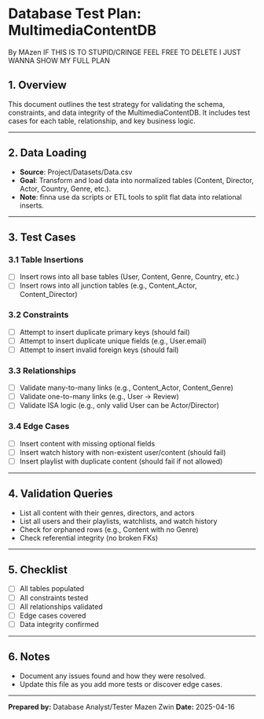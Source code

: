 # Database Test Plan: MultimediaContentDB

By MAzen IF THIS IS TO STUPID/CRINGE FEEL FREE TO DELETE I JUST WANNA SHOW MY FULL PLAN

## 1. Overview
This document outlines the test strategy for validating the schema, constraints, and data integrity of the MultimediaContentDB. It includes test cases for each table, relationship, and key business logic.

---

## 2. Data Loading
- **Source**: Project/Datasets/Data.csv
- **Goal**: Transform and load data into normalized tables (Content, Director, Actor, Country, Genre, etc.).
- **Note**: finna use da  scripts or ETL tools to split flat data into relational inserts.

---

## 3. Test Cases

### 3.1 Table Insertions
- [ ] Insert rows into all base tables (User, Content, Genre, Country, etc.)
- [ ] Insert rows into all junction tables (e.g., Content_Actor, Content_Director)

### 3.2 Constraints
- [ ] Attempt to insert duplicate primary keys (should fail)
- [ ] Attempt to insert duplicate unique fields (e.g., User.email)
- [ ] Attempt to insert invalid foreign keys (should fail)

### 3.3 Relationships
- [ ] Validate many-to-many links (e.g., Content_Actor, Content_Genre)
- [ ] Validate one-to-many links (e.g., User → Review)
- [ ] Validate ISA logic (e.g., only valid User can be Actor/Director)

### 3.4 Edge Cases
- [ ] Insert content with missing optional fields
- [ ] Insert watch history with non-existent user/content (should fail)
- [ ] Insert playlist with duplicate content (should fail if not allowed)

---

## 4. Validation Queries
- List all content with their genres, directors, and actors
- List all users and their playlists, watchlists, and watch history
- Check for orphaned rows (e.g., Content with no Genre)
- Check referential integrity (no broken FKs)

---

## 5. Checklist
- [ ] All tables populated
- [ ] All constraints tested
- [ ] All relationships validated
- [ ] Edge cases covered
- [ ] Data integrity confirmed

---

## 6. Notes
- Document any issues found and how they were resolved.
- Update this file as you add more tests or discover edge cases.

---

**Prepared by:** Database Analyst/Tester Mazen Zwin
**Date:** 2025-04-16
